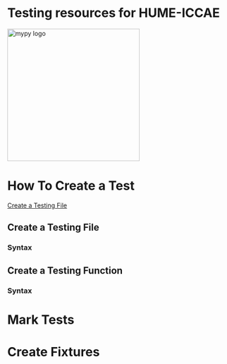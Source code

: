 Testing resources for HUME-ICCAE 
================================
<img src="https://headlesstesting.com/assets/blog/2020/08/xpytest-ff7024fe91bfbe468ee6d515272ed904829eccdc02b7fd757e1ecc0bd5a9f4fc.png.pagespeed.ic.jaL31NSKZ6.webp" alt="mypy logo" width="300px"/>

# How To Create a Test
[Create a Testing File](##Create-a-Testing-File)

## Create a Testing File
### Syntax
## Create a Testing Function
### Syntax


# Mark Tests
# Create Fixtures



